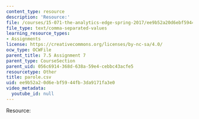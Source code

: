 ```yaml
---
content_type: resource
description: 'Resource:'
file: /courses/15-071-the-analytics-edge-spring-2017/ee9b52a20d6ebf5944fb3da9171fa3e0_parole.csv
file_type: text/comma-separated-values
learning_resource_types:
- Assignments
license: https://creativecommons.org/licenses/by-nc-sa/4.0/
ocw_type: OCWFile
parent_title: 7.5 Assignment 7
parent_type: CourseSection
parent_uid: 056c6914-368d-638a-59e4-cebbc43acfe5
resourcetype: Other
title: parole.csv
uid: ee9b52a2-0d6e-bf59-44fb-3da9171fa3e0
video_metadata:
  youtube_id: null
---
```

Resource: